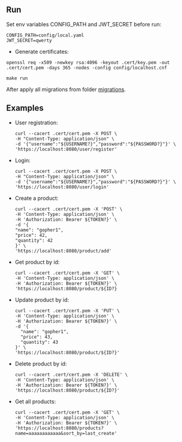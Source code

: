 ## Run

Set env variables CONFIG_PATH and JWT_SECRET before run:
```shell
CONFIG_PATH=config/local.yaml
JWT_SECRET=qwerty
```
* Generate certificates:

```shell
openssl req -x509 -newkey rsa:4096 -keyout .cert/key.pem -out .cert/cert.pem -days 365 -nodes -config config/localhost.cnf
```


```shell
make run
```

After apply all migrations from folder [migrations](migrations/).

## Examples

* User registration:
    ```shell
    curl --cacert .cert/cert.pem -X POST \
    -H "Content-Type: application/json" \
    -d '{"username":"${USERNAME?}","password":"${PASSWORD?}"}' \
    'https://localhost:8080/user/register'
    ```

* Login:
    ```shell
    curl --cacert .cert/cert.pem -X POST \
    -H "Content-Type: application/json" \
    -d '{"username":"${USERNAME?}","password":"${PASSWORD?}"}' \
    'https://localhost:8080/user/login'
    ```

* Create a product:
    ```shell
    curl --cacert .cert/cert.pem -X 'POST' \
    -H 'Content-Type: application/json' \
    -H 'Authorization: Bearer ${TOKEN?}' \
    -d '{
    "name": "gopher1",
    "price": 42,
    "quantity": 42
    }' \
    'https://localhost:8080/product/add'
    ```

* Get product by id:
    ```shell
    curl --cacert .cert/cert.pem -X 'GET' \
    -H 'Content-Type: application/json' \
    -H 'Authorization: Bearer ${TOKEN?}' \
    'https://localhost:8080/product/${ID?}
    ```

* Update product by id:
    ```shell
    curl --cacert .cert/cert.pem -X 'PUT' \
    -H 'Content-Type: application/json' \
    -H 'Authorization: Bearer ${TOKEN?}' \
    -d '{
      "name": "gopher1",
      "price": 43,
      "quantity": 43
    }' \
    'https://localhost:8080/product/${ID?}'
    ```
  
* Delete product by id:
    ```shell
    curl --cacert .cert/cert.pem -X 'DELETE' \
    -H 'Content-Type: application/json' \
    -H 'Authorization: Bearer ${TOKEN?}' \
    'https://localhost:8080/product/${ID?}'
    ```
  
* Get all products:
    ```shell
    curl --cacert .cert/cert.pem -X 'GET' \
    -H 'Content-Type: application/json' \
    -H 'Authorization: Bearer ${TOKEN?}' \
    'https://localhost:8080/products?name=aaaaaaaaaaaa&sort_by=last_create'
    ```
  
